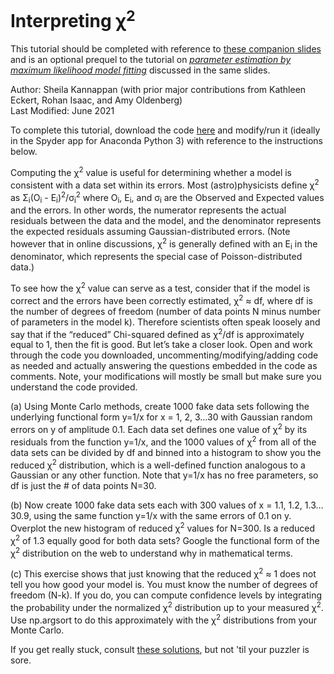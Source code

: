 # Interpreting &chi;<sup>2</sup>

This tutorial should be completed with reference to [these companion slides](https://github.com/capprogram/2021bootcamp/blob/master/BasicStatsIII.pdf) and is an optional prequel to the tutorial on [ _parameter estimation by maximum likelihood model fitting_](https://github.com/capprogram/2021bootcamp/blob/master/fitting-basic/README.md) discussed in the same slides.<br>

Author: Sheila Kannappan (with prior major contributions from Kathleen Eckert, Rohan Isaac, and Amy Oldenberg)<br>
Last Modified: June 2021<br>

To complete this tutorial, download the code [here](https://github.com/capprogram/2021bootcamp//blob/master/interpchi2/interpretingchi2.py) and modify/run it (ideally in the Spyder app for Anaconda Python 3) with reference to the instructions below.

Computing the &chi;<sup>2</sup> value is useful for determining whether a model is consistent with a data set within its errors. Most (astro)physicists define &chi;<sup>2</sup> as &Sigma;<sub>i</sub>(O<sub>i</sub> - E<sub>i</sub>)<sup>2</sup>/&sigma;<sub>i</sub><sup>2</sup> where O<sub>i</sub>, E<sub>i</sub>, and &sigma;<sub>i</sub> are the Observed and Expected values and the errors. In other words, the numerator represents the actual residuals between the data and the model, and the denominator represents the expected residuals assuming Gaussian-distributed errors. (Note however that in online discussions, &chi;<sup>2</sup> is generally defined with an E<sub>i</sub> in the denominator, which represents the special case of Poisson-distributed data.) 

To see how the &chi;<sup>2</sup> value can serve as a test, consider that if the model is correct and the errors have been correctly estimated, &chi;<sup>2</sup> ≈ df, where df is the number of degrees of freedom (number of data points N minus number of parameters in the model k). Therefore scientists often speak loosely and say that if the “reduced” Chi-squared defined as &chi;<sup>2</sup>/df is approximately equal to 1, then the fit is good. But let’s take a closer look. Open and work through the code you downloaded, uncommenting/modifying/adding code as needed and actually answering the questions embedded in the code as comments. Note, your modifications will mostly be small but make sure you understand the code provided.

(a) Using Monte Carlo methods, create 1000 fake data sets following the underlying functional form y=1/x for x = 1, 2, 3…30 with Gaussian random errors on y of amplitude 0.1. Each data set defines one value of &chi;<sup>2</sup> by its residuals from the function y=1/x, and the 1000 values of &chi;<sup>2</sup> from all of the data sets can be divided by df and binned into a histogram to show you the reduced &chi;<sup>2</sup> distribution, which is a well-defined function analogous to a Gaussian or any other function. Note that y=1/x has no free parameters, so df is just the # of data points N=30.

(b) Now create 1000 fake data sets each with 300 values of x = 1.1, 1.2, 1.3… 30.9, using the same function y=1/x with the same errors of 0.1 on y. Overplot the new histogram of reduced &chi;<sup>2</sup> values for N=300. Is a reduced &chi;<sup>2</sup> of 1.3 equally good for both data sets? Google the functional form of the &chi;<sup>2</sup> distribution on the web to understand why in mathematical terms.

(c) This exercise shows that just knowing that the reduced &chi;<sup>2</sup> ≈ 1 does not tell you how good your model is. You must know the number of degrees of freedom (N-k). If you do, you can compute confidence levels by integrating the probability under the normalized &chi;<sup>2</sup> distribution up to your measured &chi;<sup>2</sup>. Use np.argsort to do this approximately with the &chi;<sup>2</sup> distributions from your Monte Carlo.

If you get really stuck, consult [these solutions](https://github.com/capprogram/2021bootcamp//blob/master/interpchi2/interpretingchi2.py.solns), but not 'til your puzzler is sore.
